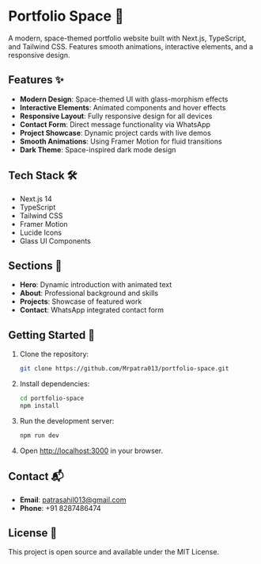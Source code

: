 # Portfolio Space 🚀

A modern, space-themed portfolio website built with Next.js, TypeScript, and Tailwind CSS. Features smooth animations, interactive elements, and a responsive design.

## Features ✨

- **Modern Design**: Space-themed UI with glass-morphism effects
- **Interactive Elements**: Animated components and hover effects
- **Responsive Layout**: Fully responsive design for all devices
- **Contact Form**: Direct message functionality via WhatsApp
- **Project Showcase**: Dynamic project cards with live demos
- **Smooth Animations**: Using Framer Motion for fluid transitions
- **Dark Theme**: Space-inspired dark mode design

## Tech Stack 🛠️

- Next.js 14
- TypeScript
- Tailwind CSS
- Framer Motion
- Lucide Icons
- Glass UI Components

## Sections 📑

- **Hero**: Dynamic introduction with animated text
- **About**: Professional background and skills
- **Projects**: Showcase of featured work
- **Contact**: WhatsApp integrated contact form

## Getting Started 🚀

1. Clone the repository:

   ```bash
   git clone https://github.com/Mrpatra013/portfolio-space.git
   ```

2. Install dependencies:

   ```bash
   cd portfolio-space
   npm install
   ```

3. Run the development server:

   ```bash
   npm run dev
   ```

4. Open [http://localhost:3000](http://localhost:3000) in your browser.

## Contact 📬

- **Email**: patrasahil013@gmail.com
- **Phone**: +91 8287486474

## License 📄

This project is open source and available under the MIT License.
